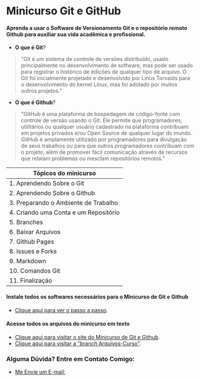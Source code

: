 # Minicurso Git e GitHub

 #### Aprenda a usar o Software de Versionamento Git e o repositório remoto Github para auxiliar sua vida acadêmica e profissional.

- **O que é Git**?
> "Git é um sistema de controle de versões distribuído, usado principalmente no desenvolvimento de software, mas pode ser usado para registrar o histórico de edições de qualquer tipo de arquivo. O Git foi inicialmente projetado e desenvolvido por Linus Torvalds para o desenvolvimento do kernel Linux, mas foi adotado por muitos outros projetos."  

- **O que é Github**?
> "GitHub é uma plataforma de hospedagem de código-fonte com controle de versão usando o Git. Ele permite que programadores, utilitários ou qualquer usuário cadastrado na plataforma contribuam em projetos privados e/ou Open Source de qualquer lugar do mundo. GitHub é amplamente utilizado por programadores para divulgação de seus trabalhos ou para que outros programadores contribuam com o projeto, além de promover fácil comunicação através de recursos que relatam problemas ou mesclam repositórios remotos."  

|**Tópicos do minicurso**|
|------------------------|
|1. Aprendendo Sobre o Git|
|2. Aprendendo Sobre o Github|
|3. Preparando o Ambiente de Trabalho|
|4. Criando uma Conta e um Repositório|
|5. Branches|
|6. Baixar Arquivos|
|7. Github Pages|
|8. Issues e Forks|
|9. Markdown|
|10. Comandos Git|
|11. Finalização|  

#### Instale todos os softwares necessários para o Minicurso de Git e Github
- [Clique aqui para ver o passo a passo](https://algebralinearufcg.github.io/InstalacoesGitHub.html).

#### Acesse todos os arquivos do minicurso em texto
- [Clique aqui para visitar o site do Minicurso de Git e Github](https://algebralinearufcg.github.io/listadegithub.html).
- [Clique aqui para visitar a "branch Arquivos-Curso"](https://github.com/Alyssonmach/Minicurso-Git-e-GitHub/tree/Arquivos-Curso).

### Alguma Dúvida? Entre em Contato Comigo:
- [Me Envie um E-mail](mailto:alyssonmachado388@gmail.com);
